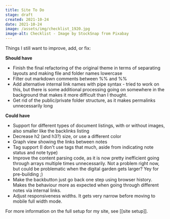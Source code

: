 ```yaml
---
title: Site To Do
stage: draft
created: 2021-10-24
date: 2021-10-24
image: /assets/img/checklist_1920.jpg
image-alt: Checklist - Image by StockSnap from Pixabay
---
```


Things I still want to improve, add, or fix:

**Should have**
- Finish the final refactoring of the original theme in terms of separating layouts and making file and folder names lowercase
- Filter out markdown comments between %% and %%
- Add alternative internal link names with pipe syntax - tried to work on this, but there is some additional processing going on somewhere in the background that makes it more difficult than I thought.
- Get rid of the public/private folder structure, as it makes permalinks unnecessarily long

**Could have**
- Support for different types of document listings, with or without images, also smaller like the backlinks listing
- Decrease h2 (and h3?) size, or use a different color
- Graph view showing the links between notes
- Tag support (I don't use tags that much, aside from indicating note status and note type)
- Improve the content parsing code, as it is now pretty inefficient going through arrays multiple times unnecessarily. Not a problem right now, but could be problematic when the digital garden gets larger? Yey for pre-building ;)
- Make the backbutton just go back one step using browser history. Makes the behaviour more as expected when going through different notes via internal links.
- Adjust responsiveness widths. It gets very narrow before moving to mobile full width mode.

For more information on the full setup for my site, see [[site setup]].